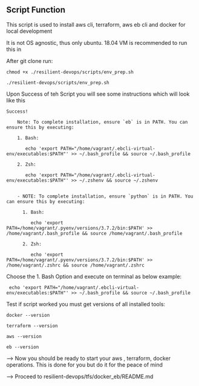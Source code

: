 ## Script Function
This script is used to install aws cli, terraform, aws eb cli and docker for local development

It is not OS agnostic, thus only ubuntu. 18.04 VM is recommended to run this in

After git clone run:
```
chmod +x ./resilient-devops/scripts/env_prep.sh

./resilient-devops/scripts/env_prep.sh

```
Upon Success of teh Script you will see some instructions which will look like this
```
Success!

    Note: To complete installation, ensure `eb` is in PATH. You can ensure this by executing:

    1. Bash:

       echo 'export PATH="/home/vagrant/.ebcli-virtual-env/executables:$PATH"' >> ~/.bash_profile && source ~/.bash_profile

    2. Zsh:

       echo 'export PATH="/home/vagrant/.ebcli-virtual-env/executables:$PATH"' >> ~/.zshenv && source ~/.zshenv

   
    - NOTE: To complete installation, ensure `python` is in PATH. You can ensure this by executing:
   
      1. Bash:
   
         echo 'export PATH=/home/vagrant/.pyenv/versions/3.7.2/bin:$PATH' >> /home/vagrant/.bash_profile && source /home/vagrant/.bash_profile
   
      2. Zsh:
   
         echo 'export PATH=/home/vagrant/.pyenv/versions/3.7.2/bin:$PATH' >> /home/vagrant/.zshrc && source /home/vagrant/.zshrc

```

Choose the 1. Bash Option and execute on terminal as below example:
```
 echo 'export PATH="/home/vagrant/.ebcli-virtual-env/executables:$PATH"' >> ~/.bash_profile && source ~/.bash_profile
```

Test if script worked you must get versions of all installed tools:
```
docker --version

terraform --version

aws --version

eb --version

```

--> Now you should be ready to start your aws , terraform, docker operations. This is done for you but do it for the peace of mind

--> Proceed to resilient-devops/tfs/docker_eb/README.md
